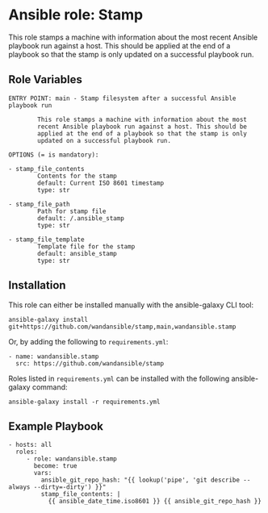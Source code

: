 Ansible role: Stamp
===================

This role stamps a machine with information about the
most recent Ansible playbook run against a host.
This should be applied at the end of a playbook so that
the stamp is only updated on a successful playbook run.

Role Variables
--------------

```
ENTRY POINT: main - Stamp filesystem after a successful Ansible playbook run

        This role stamps a machine with information about the most
        recent Ansible playbook run against a host. This should be
        applied at the end of a playbook so that the stamp is only
        updated on a successful playbook run.

OPTIONS (= is mandatory):

- stamp_file_contents
        Contents for the stamp
        default: Current ISO 8601 timestamp
        type: str

- stamp_file_path
        Path for stamp file
        default: /.ansible_stamp
        type: str

- stamp_file_template
        Template file for the stamp
        default: ansible_stamp
        type: str
```

Installation
------------

This role can either be installed manually with the ansible-galaxy CLI tool:

    ansible-galaxy install git+https://github.com/wandansible/stamp,main,wandansible.stamp
     
Or, by adding the following to `requirements.yml`:

    - name: wandansible.stamp
      src: https://github.com/wandansible/stamp

Roles listed in `requirements.yml` can be installed with the following ansible-galaxy command:

    ansible-galaxy install -r requirements.yml

Example Playbook
----------------

    - hosts: all
      roles:
         - role: wandansible.stamp
           become: true
           vars:
             ansible_git_repo_hash: "{{ lookup('pipe', 'git describe --always --dirty=-dirty') }}"
             stamp_file_contents: |
               {{ ansible_date_time.iso8601 }} {{ ansible_git_repo_hash }}
